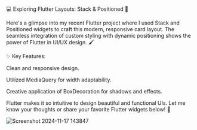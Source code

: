 💻 Exploring Flutter Layouts: Stack & Positioned 🌟

Here's a glimpse into my recent Flutter project where I used Stack and Positioned widgets to craft this modern, responsive card layout. The seamless integration of custom styling with dynamic positioning shows the power of Flutter in UI/UX design. 🖌

✨ Key Features:

Clean and responsive design.

Utilized MediaQuery for width adaptability.

Creative application of BoxDecoration for shadows and effects.


Flutter makes it so intuitive to design beautiful and functional UIs. Let me know your thoughts or share your favorite Flutter widgets below! 🚀


![Screenshot 2024-11-17 143847](https://github.com/user-attachments/assets/7aaaf8de-5d26-46ae-9c36-33a4a6cc46c0)
